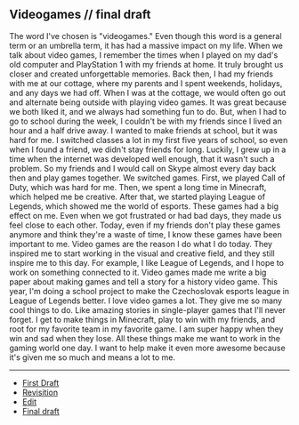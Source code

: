 ## **Videogames** // final draft

The word I've chosen is "videogames." Even though this word is a general term or an umbrella term, it has had a massive impact on my life. When we talk about video games, I remember the times when I played on my dad's old computer and PlayStation 1 with my friends at home. It truly brought us closer and created unforgettable memories.
Back then, I had my friends with me at our cottage, where my parents and I spent weekends, holidays, and any days we had off. When I was at the cottage, we would often go out and alternate being outside with playing video games. It was great because we both liked it, and we always had something fun to do. But, when I had to go to school during the week, I couldn't be with my friends since I lived an hour and a half drive away. I wanted to make friends at school, but it was hard for me. I switched classes a lot in my first five years of school, so even when I found a friend, we didn't stay friends for long.
Luckily, I grew up in a time when the internet was developed well enough, that it wasn't such a problem. So my friends and I would call on Skype almost every day back then and play games together. We switched games. First, we played Call of Duty, which was hard for me. Then, we spent a long time in Minecraft, which helped me be creative. After that, we started playing League of Legends, which showed me the world of esports. These games had a big effect on me. Even when we got frustrated or had bad days, they made us feel close to each other.
Today, even if my friends don't play these games anymore and think they're a waste of time, I know these games have been important to me. Video games are the reason I do what I do today. They inspired me to start working in the visual and creative field, and they still inspire me to this day. For example, I like League of Legends, and I hope to work on something connected to it. Video games made me write a big paper about making games and tell a story for a history video game.
This year, I'm doing a school project to make the Czechoslovak esports league in League of Legends better. I love video games a lot. They give me so many cool things to do. Like amazing stories in single-player games that I'll never forget. I get to make things in Minecraft, play to win with my friends, and root for my favorite team in my favorite game. I am super happy when they win and sad when they lose.
All these things make me want to work in the gaming world one day. I want to help make it even more awesome because it's given me so much and means a lot to me.

-----------------------------------------------------

- [First Draft](first-draft.md)
- [Revisition](revisition.md)
- [Edit](edit.md)
- [Final draft](index.md)
